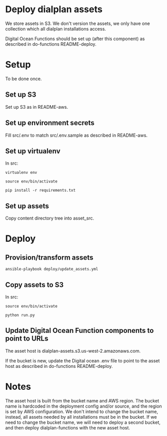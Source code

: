 # Deploy dialplan assets

We store assets in S3. We don't version the assets, we only have one collection which all dialplan installations access.

Digital Ocean Functions should be set up (after this component) as described in do-functions README-deploy.

# Setup

To be done once.

## Set up S3

Set up S3 as in README-aws.

## Set up environment secrets

Fill src/.env to match src/.env.sample as described in README-aws.

## Set up virtualenv

In src:

    virtualenv env
    
    source env/bin/activate

    pip install -r requirements.txt

## Set up assets

Copy content directory tree into asset_src.

# Deploy

## Provision/transform assets

    ansible-playbook deploy/update_assets.yml

## Copy assets to S3

In src:

    source env/bin/activate
    
    python run.py

## Update Digital Ocean Function components to point to URLs

The asset host is dialplan-assets.s3.us-west-2.amazonaws.com.

If the bucket is new, update the Digital ocean .env file to point to the asset host as described in do-functions README-deploy.

# Notes

The asset host is built from the bucket name and AWS region. The bucket name is hardcoded in the deployment config and/or source, and the region is set by AWS configuration. We don't intend to change the bucket name, instead, all assets needed by all installations must be in the bucket. If we need to change the bucket name, we will need to deploy a second bucket, and then deploy dialplan-functions with the new asset host.
